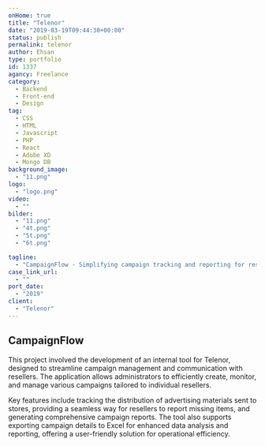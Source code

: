 ```yaml
---
onHome: true
title: "Telenor"
date: "2019-03-19T09:44:30+00:00"
status: publish
permalink: telenor
author: Ehsan
type: portfolio
id: 1337
agancy: Freelance
category:
  - Backend
  - Front-end
  - Design
tag:
  - CSS
  - HTML
  - Javascript
  - PHP
  - React
  - Adobe XD
  - Mongo DB
background_image:
  - "11.png"
logo:
  - "logo.png"
video:
  - ""
bilder:
  - "11.png"
  - "4t.png"
  - "5t.png"
  - "6t.png"

tagline:
  - "CampaignFlow - Simplifying campaign tracking and reporting for resellers."
case_link_url:
  - ""
port_date:
  - "2019"
client:
  - "Telenor"
---
```


<h2>CampaignFlow</h2>

This project involved the development of an internal tool for Telenor, designed to streamline campaign management and communication with resellers. The application allows administrators to efficiently create, monitor, and manage various campaigns tailored to individual resellers.

Key features include tracking the distribution of advertising materials sent to stores, providing a seamless way for resellers to report missing items, and generating comprehensive campaign reports. The tool also supports exporting campaign details to Excel for enhanced data analysis and reporting, offering a user-friendly solution for operational efficiency.
